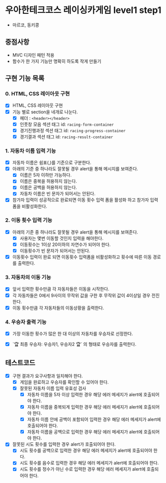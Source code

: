 # 우아한테크코스 레이싱카게임 level1 step1
- 마르코, 동키콩

## 중점사항

- MVC 디자인 패턴 적용
- 함수가 한 가지 기능만 명확히 하도록 작게 만들기

## 구현 기능 목록

### 0. HTML, CSS 레이아웃 구현

- [x] HTML, CSS 레이아웃 구현
- [x] 기능 별로 section을 네개로 나눈다.
    - [x] 헤더 : `<header></header>`
    - [x] 인풋창 모음 섹션 태그 id: `racing-form-container`
    - [x] 경기진행과정 섹션 태그 id: `racing-progress-container`
    - [x] 경기결과 섹션 태그 id: `racing-result-container`

### 1. 자동차 이름 입력 기능

- [x] 자동차 이름은 쉼표(,)를 기준으로 구분한다.
- [x] 아래의 기준 중 하나라도 잘못될 경우 alert을 통해 메시지를 보여준다.
    - [x] 이름은 5자 이하만 가능하다.
    - [x] 이름은 중복을 허용하지 않는다.
    - [x] 이름은 공백을 허용하지 않는다.
    - [x] 자동차 이름은 빈 문자가 되어서는 안된다.
- [x] 참가자 입력이 성공적으로 완료되면 이동 횟수 입력 폼을 활성화 하고 참가자 입력폼을 비활성화한다.

### 2. 이동 횟수 입력 기능

- [x] 아래의 기준 중 하나라도 잘못될 경우 alert을 통해 메시지를 보여준다.
    - [x] 사용자는 몇번 이동할 것인지 입력을 해야한다.
    - [x] 이동횟수는 1이상 20이하의 자연수가 되어야 한다.
    - [x] 이동횟수가 빈 문자가 되어서는 안된다.
- [x] 이동횟수 입력이 완료 되면 이동횟수 입력폼을 비활성화하고 횟수에 따른 이동 경로를 출력한다.

### 3. 자동차의 이동 기능

- [x] 앞서 입력한 횟수만큼 각 자동차들은 이동을 시작한다.
- [x] 각 자동차들은 0에서 9사이의 무작위 값을 구한 후 무작위 값이 4이상일 경우 전진한다.
- [x] 이동 횟수만큼 각 자동차들의 이동상황을 출력한다.

### 4. 우승자 출력 기능

- [x] 가장 이동한 횟수가 많은 한 대 이상의 자동차를 우승자로 선정한다.
- [x] \`🏆 최종 우승자: 우승자1, 우승자2 🏆`  의 형태로 우승자를 출력한다.


## 테스트코드

- [x] 구현 결과가 요구사항과 일치해야 한다.
    - [x] 게임을 완료하고 우승자를 확인할 수 있어야 한다.
    - [x] 잘못된 자동차 이름 입력 유효성 검사
        - [x] 자동차 이름을 5자 이상 입력한 경우 해당 에러 메세지가 alert에 호출되어야 한다. 
        - [x] 자동차 이름을 중복되게 입력한 경우 해당 에러 메세지가 alert에 호출되어야 한다. 
        - [x] 자동차 이름 안에 공백이 포함되어 입력한 경우 해당 에러 메세지가 alert에 호출되어야 한다. 
        - [x] 자동차 이름을 공백으로 입력한 경우 해당 에러 메세지가 alert에 호출되어야 한다.
- [x] 잘못된 시도 횟수를 입력한 경우 alert가 호출되어야 한다.
    - [x] 시도 횟수를 공백으로 입력한 경우 해당 에러 메세지가 alert에 호출되어야 한다. 
    - [x] 시도 횟수를 음수로 입력한 경우 해당 에러 메세지가 alert에 호출되어야 한다. 
    - [x] 시도 횟수를 정수가 아닌 수로 입력한 경우 해당 에러 메세지가 alert에 호출되어야 한다. 